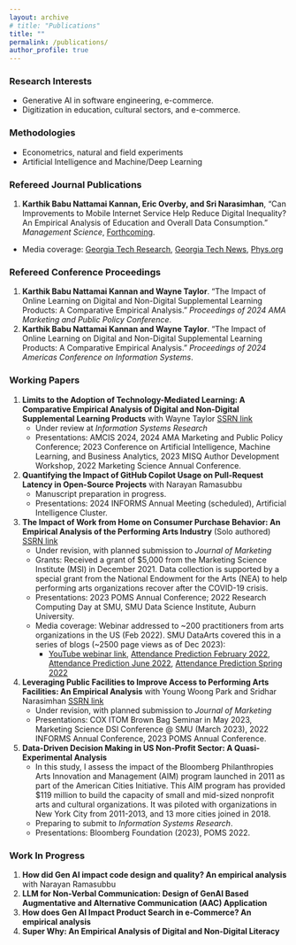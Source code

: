 ```yaml
---
layout: archive
# title: "Publications"
title: ""
permalink: /publications/
author_profile: true
---
```


### Research Interests
- Generative AI in software engineering, e-commerce.
- Digitization in education, cultural sectors, and e-commerce.

### Methodologies
- Econometrics, natural and field experiments
- Artificial Intelligence and Machine/Deep Learning

### Refereed Journal Publications
1. **Karthik Babu Nattamai Kannan, Eric Overby, and Sri Narasimhan**, “Can Improvements to Mobile Internet Service Help Reduce Digital Inequality? An Empirical Analysis of Education and Overall Data Consumption.” *Management Science*, [Forthcoming](https://doi.org/10.1287/mnsc.2022.03770).  
  - Media coverage: [Georgia Tech Research](https://research.gatech.edu/new-research-shows-improving-mobile-internet-service-can-reduce-digital-inequality), [Georgia Tech News](https://news.gatech.edu/news/2024/06/20/new-research-shows-improving-mobile-internet-service-can-reduce-digital-inequality), [Phys.org](https://phys.org/news/2024-06-mobile-internet-digital-inequality.html)

### Refereed Conference Proceedings
1. **Karthik Babu Nattamai Kannan and Wayne Taylor**. “The Impact of Online Learning on Digital and Non-Digital Supplemental Learning Products: A Comparative Empirical Analysis.” *Proceedings of 2024 AMA Marketing and Public Policy Conference*.
2. **Karthik Babu Nattamai Kannan and Wayne Taylor**. “The Impact of Online Learning on Digital and Non-Digital Supplemental Learning Products: A Comparative Empirical Analysis.” *Proceedings of 2024 Americas Conference on Information Systems*.

### Working Papers
1. **Limits to the Adoption of Technology-Mediated Learning: A Comparative Empirical Analysis of Digital and Non-Digital Supplemental Learning Products** with Wayne Taylor [SSRN link](https://papers.ssrn.com/sol3/papers.cfm?abstract_id=4173547)  
   - Under review at *Information Systems Research*  
   - Presentations: AMCIS 2024, 2024 AMA Marketing and Public Policy Conference; 2023 Conference on Artificial Intelligence, Machine Learning, and Business Analytics, 2023 MISQ Author Development Workshop, 2022 Marketing Science Annual Conference.
2. **Quantifying the Impact of GitHub Copilot Usage on Pull-Request Latency in Open-Source Projects** with Narayan Ramasubbu  
   - Manuscript preparation in progress.  
   - Presentations: 2024 INFORMS Annual Meeting (scheduled), Artificial Intelligence Cluster.
3. **The Impact of Work from Home on Consumer Purchase Behavior: An Empirical Analysis of the Performing Arts Industry** (Solo authored) [SSRN link](https://papers.ssrn.com/sol3/papers.cfm?abstract_id=3970201)
   - Under revision, with planned submission to *Journal of Marketing*  
   - Grants: Received a grant of $5,000 from the Marketing Science Institute (MSI) in December 2021. Data collection is supported by a special grant from the National Endowment for the Arts (NEA) to help performing arts organizations recover after the COVID-19 crisis.  
   - Presentations: 2023 POMS Annual Conference; 2022 Research Computing Day at SMU, SMU Data Science Institute, Auburn University.  
   - Media coverage: Webinar addressed to ~200 practitioners from arts organizations in the US (Feb 2022). SMU DataArts covered this in a series of blogs (~2500 page views as of Dec 2023):
     - [YouTube webinar link](https://www.youtube.com/watch?v=FnO6Kbfn6tw&t=1s), [Attendance Prediction February 2022](https://www.culturaldata.org/pages/attendance-prediction/), [Attendance Prediction June 2022](https://culturaldata.org/pages/attendance-prediction-june2022/), [Attendance Prediction Spring 2022](https://culturaldata.org/pages/attendance-prediction-spring2022/)
4. **Leveraging Public Facilities to Improve Access to Performing Arts Facilities: An Empirical Analysis** with Young Woong Park and Sridhar Narasimhan  [SSRN link](https://papers.ssrn.com/sol3/papers.cfm?abstract_id=4335917)  
   - Under revision, with planned submission to  *Journal of Marketing*  
   - Presentations: COX ITOM Brown Bag Seminar in May 2023, Marketing Science DSI Conference @ SMU (March 2023), 2022 INFORMS Annual Conference, 2023 POMS Annual Conference.
5. **Data-Driven Decision Making in US Non-Profit Sector: A Quasi-Experimental Analysis**  
   - In this study, I assess the impact of the Bloomberg Philanthropies Arts Innovation and Management (AIM) program launched in 2011 as part of the American Cities Initiative. This AIM program has provided $119 million to build the capacity of small and mid-sized nonprofit arts and cultural organizations. It was piloted with organizations in New York City from 2011-2013, and 13 more cities joined in 2018.  
   - Preparing to submit to *Information Systems Research*.  
   - Presentations: Bloomberg Foundation (2023), POMS 2022.

### Work In Progress
1. **How did Gen AI impact code design and quality? An empirical analysis** with Narayan Ramasubbu
2. **LLM for Non-Verbal Communication: Design of GenAI Based Augmentative and Alternative Communication (AAC) Application**
3. **How does Gen AI Impact Product Search in e-Commerce? An empirical analysis**
4. **Super Why: An Empirical Analysis of Digital and Non-Digital Literacy**


<!-- 
{% if site.author.googlescholar %}
  <div class="wordwrap">You can also find my articles on <a href="{{site.author.googlescholar}}">my Google Scholar profile</a>.</div>
{% endif %}

{% include base_path %} -->

<!-- New style rendering if publication categories are defined -->
<!-- {% if site.publication_category %}
  {% for category in site.publication_category  %}
    {% assign title_shown = false %}
    {% for post in site.publications reversed %}
      {% if post.category != category[0] %}
        {% continue %}
      {% endif %}
      {% unless title_shown %}
        <h2>{{ category[1].title }}</h2><hr />
        {% assign title_shown = true %}
      {% endunless %}
      {% include archive-single.html %}
    {% endfor %}
  {% endfor %}
{% else %}
  {% for post in site.publications reversed %}
    {% include archive-single.html %}
  {% endfor %}
{% endif %} -->



